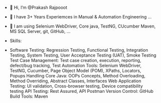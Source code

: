 - 👋 Hi, I’m @Prakash Rajpooot
- 👀 I have 3+ Years Experiemces in Manual & Automation Engineering  ...
- 🌱 I am using Selenium WebDriver, Core java, TestNG, CUcumber Maven, MS SQL Server, git, GitHub,   ...

- Skills:
- Software Testing: Regression Testing, Functional Testing, Integration Testing, System Testing, User Acceptance Testing (UAT), Smoke Testing
  Test Case Management: Test case creation, execution, reporting, defect/bug tracking, Test
  Automation Tools: Selenium WebDriver, TestNG, Cucumber, Page Object Model (POM), XPaths, Locators, Popups Handling
  Core Java: OOPs Concepts, Method Overloading, Method Overriding, Abstract Classes, Interfaces
  Web Application Testing: UI validation, Cross-browser testing, Device compatibility testing
  API Testing: Rest Assured, API Postman
  Version Control: GitHub
  Build Tools: Maven



<!---
 is a ✨ special ✨ repository because its `README.md` (this file) appears on your GitHub profile.
You can click the Preview link to take a look at your changes.
--->
